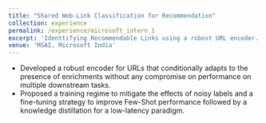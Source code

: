 ```yaml
---
title: "Shared Web-Link Classification for Recommendation"
collection: experience
permalink: /experience/microsoft_intern_1
excerpt: 'Identtifying Recommendable Links using a robost URL encoder.'
venue: 'MSAI, Microsoft India'
---
```


- Developed a robust encoder for URLs that conditionally adapts to the presence of enrichments without any compromise on performance on multiple downstream tasks.
- Proposed a training regime to mitigate the effects of noisy labels and a fine-tuning strategy to improve Few-Shot performance followed by a knowledge distillation for a low-latency paradigm.